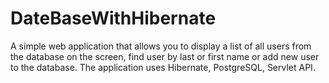 # DateBaseWithHibernate
A simple web application that allows you to display a list of all users from the database on the screen, find user by last or first name or add new user to the database. The application uses Hibernate, PostgreSQL, Servlet API.
